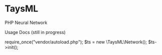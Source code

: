 # TaysML
PHP Neural Network

Usage Docs (still in progress)



require_once("vendor/autoload.php");
$ts = new \TaysML\Network();
$ts->init();

